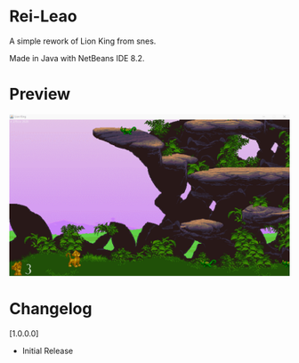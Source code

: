 # Rei-Leao
A simple rework of Lion King from snes.

Made in Java with NetBeans IDE 8.2.

# Preview

![1](Documents/1.gif)


# Changelog
[1.0.0.0]
* Initial Release
